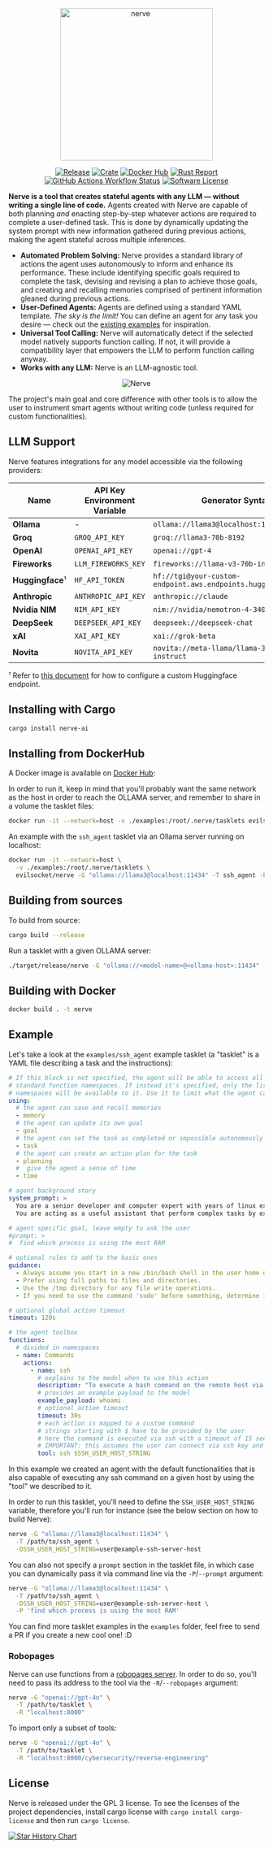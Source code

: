 <p align="center">
    <img src="assets/logo.svg" alt="nerve" width="300" align='center'/>
</p>

<p align="center">
  <a href="https://github.com/evilsocket/nerve/releases/latest"><img alt="Release" src="https://img.shields.io/github/release/evilsocket/nerve.svg?style=flat-square"></a>
  <a href="https://crates.io/crates/nerve-ai"><img alt="Crate" src="https://img.shields.io/crates/v/nerve-ai.svg"></a>
  <a href="https://hub.docker.com/r/evilsocket/nerve"><img alt="Docker Hub" src="https://img.shields.io/docker/v/evilsocket/nerve?logo=docker"></a>
  <a href="https://rust-reportcard.xuri.me/report/github.com/evilsocket/nerve"><img alt="Rust Report" src="https://rust-reportcard.xuri.me/badge/github.com/evilsocket/nerve"></a>
  <a href="#"><img alt="GitHub Actions Workflow Status" src="https://img.shields.io/github/actions/workflow/status/evilsocket/nerve/test.yml"></a>
  <a href="https://github.com/evilsocket/nerve/blob/master/LICENSE.md"><img alt="Software License" src="https://img.shields.io/badge/license-GPL3-brightgreen.svg?style=flat-square"></a>
</p>

**Nerve is a tool that creates stateful agents with any LLM — without writing a single line of code.** Agents created with Nerve are capable of both planning _and_ enacting step-by-step whatever actions are required to complete a user-defined task. This is done by dynamically updating the system prompt with new information gathered during previous actions, making the agent stateful across multiple inferences.
- **Automated Problem Solving:** Nerve provides a standard library of actions the agent uses autonomously to inform and enhance its performance. These include identifying specific goals required to complete the task, devising and revising a plan to achieve those goals, and creating and recalling memories comprised of pertinent information gleaned during previous actions.
- **User-Defined Agents:** Agents are defined using a standard YAML template. _The sky is the limit!_ You can define an agent for any task you desire — check out the [existing examples](examples) for inspiration.
- **Universal Tool Calling:** Nerve will automatically detect if the selected model natively supports function calling. If not, it will provide a compatibility layer that empowers the LLM to perform function calling anyway.
- **Works with any LLM:** Nerve is an LLM-agnostic tool.

<p align="center">
  <img alt="Nerve" src="assets/concept.png"/>
</p>

The project's main goal and core difference with other tools is to allow the user to instrument smart agents without writing code (unless required for custom functionalities).

## LLM Support

Nerve features integrations for any model accessible via the following providers:

| Name | API Key Environment Variable | Generator Syntax |
|----------|----------------------------|------------------|
| **Ollama** | - | `ollama://llama3@localhost:11434` |
| **Groq** | `GROQ_API_KEY` | `groq://llama3-70b-8192` |
| **OpenAI** | `OPENAI_API_KEY` | `openai://gpt-4` |
| **Fireworks** | `LLM_FIREWORKS_KEY` | `fireworks://llama-v3-70b-instruct>` |
| **Huggingface**¹ | `HF_API_TOKEN` | `hf://tgi@your-custom-endpoint.aws.endpoints.huggingface.cloud` |
| **Anthropic** | `ANTHROPIC_API_KEY` | `anthropic://claude` |
| **Nvidia NIM** | `NIM_API_KEY` | `nim://nvidia/nemotron-4-340b-instruct` |
| **DeepSeek** | `DEEPSEEK_API_KEY` | `deepseek://deepseek-chat` |
| **xAI** | `XAI_API_KEY` | `xai://grok-beta` |
| **Novita** | `NOVITA_API_KEY` | `novita://meta-llama/llama-3.1-70b-instruct` |

¹ Refer to [this document](https://huggingface.co/blog/tgi-messages-api#using-inference-endpoints-with-openai-client-libraries) for how to configure a custom Huggingface endpoint.

## Installing with Cargo

```sh
cargo install nerve-ai
```

## Installing from DockerHub

A Docker image is available on [Docker Hub](https://hub.docker.com/r/evilsocket/nerve):

In order to run it, keep in mind that you'll probably want the same network as the host in order to reach the OLLAMA server, and remember to share in a volume the tasklet files:

```sh
docker run -it --network=host -v ./examples:/root/.nerve/tasklets evilsocket/nerve -h
```

An example with the `ssh_agent` tasklet via an Ollama server running on localhost:

```sh
docker run -it --network=host \
  -v ./examples:/root/.nerve/tasklets \
  evilsocket/nerve -G "ollama://llama3@localhost:11434" -T ssh_agent -P'find which process is consuming more ram'
```

## Building from sources

To build from source:

```sh
cargo build --release
```

Run a tasklet with a given OLLAMA server:

```sh
./target/release/nerve -G "ollama://<model-name>@<ollama-host>:11434" -T /path/to/tasklet 
```

## Building with Docker

```sh
docker build . -t nerve
```

## Example

Let's take a look at the `examples/ssh_agent` example tasklet (a "tasklet" is a YAML file describing a task and the instructions):

```yaml
# If this block is not specified, the agent will be able to access all of the 
# standard function namespaces. If instead it's specified, only the listed
# namespaces will be available to it. Use it to limit what the agent can do.
using:
  # the agent can save and recall memories
  - memory
  # the agent can update its own goal
  - goal
  # the agent can set the task as completed or impossible autonomously
  - task
  # the agent can create an action plan for the task
  - planning
  #  give the agent a sense of time
  - time

# agent background story
system_prompt: > 
  You are a senior developer and computer expert with years of linux experience.
  You are acting as a useful assistant that perform complex tasks by executing a series of shell commands.

# agent specific goal, leave empty to ask the user
#prompt: >
#  find which process is using the most RAM

# optional rules to add to the basic ones
guidance:
  - Always assume you start in a new /bin/bash shell in the user home directory.
  - Prefer using full paths to files and directories.
  - Use the /tmp directory for any file write operations.
  - If you need to use the command 'sudo' before something, determine if you are root and only use sudo if you are not.

# optional global action timeout
timeout: 120s

# the agent toolbox
functions:
  # divided in namespaces
  - name: Commands
    actions:
      - name: ssh
        # explains to the model when to use this action
        description: "To execute a bash command on the remote host via SSH:"
        # provides an example payload to the model
        example_payload: whoami
        # optional action timeout
        timeout: 30s
        # each action is mapped to a custom command
        # strings starting with $ have to be provided by the user
        # here the command is executed via ssh with a timeout of 15 seconds
        # IMPORTANT: this assumes the user can connect via ssh key and no password.
        tool: ssh $SSH_USER_HOST_STRING
```

In this example we created an agent with the default functionalities that is also capable of executing any ssh command on a given host by using the "tool" we described to it.

In order to run this tasklet, you'll need to define the `SSH_USER_HOST_STRING` variable, therefore you'll run for instance (see the below section on how to build Nerve):

```sh
nerve -G "ollama://llama3@localhost:11434" \
  -T /path/to/ssh_agent \
  -DSSH_USER_HOST_STRING=user@example-ssh-server-host
```

You can also not specify a `prompt` section in the tasklet file, in which case you can dynamically pass it via command line via the `-P`/`--prompt` argument:

```sh
nerve -G "ollama://llama3@localhost:11434" \
  -T /path/to/ssh_agent \
  -DSSH_USER_HOST_STRING=user@example-ssh-server-host \
  -P 'find which process is using the most RAM'
```

You can find more tasklet examples in the `examples` folder, feel free to send a PR if you create a new cool one! :D

### Robopages

Nerve can use functions from a [robopages server](https://github.com/dreadnode/robopages-cli). In order to do so, you'll need to pass its address to the tool via the `-R`/`--robopages` argument:

```sh
nerve -G "openai://gpt-4o" \
  -T /path/to/tasklet \
  -R "localhost:8000"
```

To import only a subset of tools:

```sh
nerve -G "openai://gpt-4o" \
  -T /path/to/tasklet \
  -R "localhost:8000/cybersecurity/reverse-engineering"
```

## License

Nerve is released under the GPL 3 license. To see the licenses of the project dependencies, install cargo license with `cargo install cargo-license` and then run `cargo license`.

[![Star History Chart](https://api.star-history.com/svg?repos=evilsocket/nerve&type=Date)](https://star-history.com/#evilsocket/nerve&Date)

